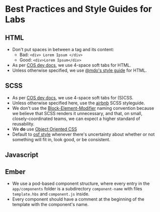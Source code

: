 # Best Practices and Style Guides for Labs

## HTML
* Don't put spaces in between a tag and its content:
  * Bad: `<div> Lorem Ipsum </div>`
  * Good: `<div>Lorem Ipsum</div>`
* As per [COS dev docs](https://cosdev.readthedocs.io), we use 4-space soft tabs for HTML.
* Unless otherwise specified, we use [@mdo's style guide](http://codeguide.co/#html) for HTML.

## SCSS
* As per [COS dev docs](https://cosdev.readthedocs.io), we use 4-space soft tabs for (S)CSS.
* Unless otherwise specified here, use the [airbnb](https://github.com/airbnb/css) SCSS styleguide.
* We don't use the [Block-Element-Modifier](https://csswizardry.com/2013/01/mindbemding-getting-your-head-round-bem-syntax/) naming convention because we believe that SCSS renders it unnecessary, and that, on small, closely-coordinated teams, we can expect a higher standard of reusability.
* We **do** use [Object Oriented CSS](https://github.com/stubbornella/oocss/wiki)
* Default to [osf style](https://centerforopenscience.github.io/osf-style/) whenever there's uncertainty about whether or not something will fit in, look good, or be consistent.

## Javascript

## Ember
* We use a pod-based component structure, where every entry in the `app/components` folder is a subdirectory `component-name` with files `template.hbs` and `component.js` inside.
* Every component should have a comment at the beginning of the template with the component's name.
